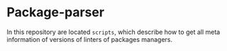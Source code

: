# Package-parser

In this repository  are located `scripts`, which describe how to get all meta information of versions of linters of packages managers.

